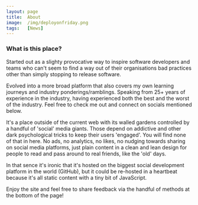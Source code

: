 ```yaml
---
layout: page
title:  About
image:  /img/deployonfriday.png
tags:   [News]
---
```


### What is this place?

Started out as a slighty provocative way to inspire software developers and teams who can't seem to find a way out of their organisations bad practices other than simply stopping to release software.

Evolved into a more broad platform that also covers my own learning journeys and industry ponderings/ramblings. Speaking from 25+ years of experience in the industry, having experienced both the best and the worst of the industry. Feel free to check me out and connect on socials mentioned below.

It's a place outside of the current web with its walled gardens controlled by a handful of 'social' media giants. Those depend on addictive and other dark psychological tricks to keep their users 'engaged'. You will find none of that in here. No ads, no analytics, no likes, no nudging towards sharing on social media platforms, just plain content in a clean and lean design for people to read and pass around to real friends, like the 'old' days.

In that sence it's ironic that it's hosted on the biggest social development platform in the world (GitHub), but it could be re-hosted in a heartbeat because it's all static content with a tiny bit of JavaScript.

Enjoy the site and feel free to share feedback via the handful of methods at the bottom of the page!